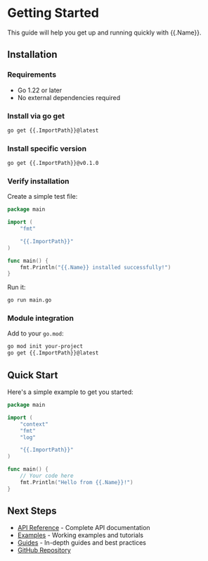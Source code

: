 # Getting Started

This guide will help you get up and running quickly with {{.Name}}.

## Installation

### Requirements

- Go 1.22 or later
- No external dependencies required

### Install via go get

```bash
go get {{.ImportPath}}@latest
```

### Install specific version

```bash
go get {{.ImportPath}}@v0.1.0
```

### Verify installation

Create a simple test file:

```go
package main

import (
    "fmt"

    "{{.ImportPath}}"
)

func main() {
    fmt.Println("{{.Name}} installed successfully!")
}
```

Run it:

```bash
go run main.go
```

### Module integration

Add to your `go.mod`:

```bash
go mod init your-project
go get {{.ImportPath}}@latest
```

## Quick Start

Here's a simple example to get you started:

```go
package main

import (
    "context"
    "fmt"
    "log"

    "{{.ImportPath}}"
)

func main() {
    // Your code here
    fmt.Println("Hello from {{.Name}}!")
}
```

## Next Steps

- [API Reference](api-reference/README.md) - Complete API documentation
- [Examples](examples/README.md) - Working examples and tutorials
- [Guides](guides/README.md) - In-depth guides and best practices
- [GitHub Repository](https://github.com/{{.Owner}}/{{.Name}})
